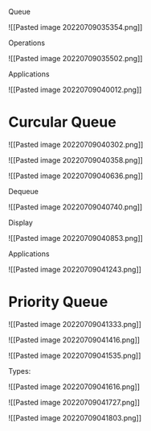 Queue

![[Pasted image 20220709035354.png]]

Operations

![[Pasted image 20220709035502.png]]

Applications

![[Pasted image 20220709040012.png]]

# Curcular Queue


![[Pasted image 20220709040302.png]]

![[Pasted image 20220709040358.png]]

![[Pasted image 20220709040636.png]]


Dequeue

![[Pasted image 20220709040740.png]]

Display

![[Pasted image 20220709040853.png]]

Applications

![[Pasted image 20220709041243.png]]


# Priority Queue

![[Pasted image 20220709041333.png]]

![[Pasted image 20220709041416.png]]


![[Pasted image 20220709041535.png]]

Types:

![[Pasted image 20220709041616.png]]

![[Pasted image 20220709041727.png]]

![[Pasted image 20220709041803.png]]

